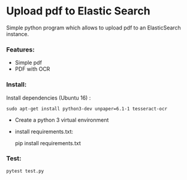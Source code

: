 # Upload pdf to Elastic Search
Simple python program which allows to upload pdf to an ElasticSearch instance.

### Features:
- Simple pdf
- PDF with OCR

### Install:

Install dependencies (Ubuntu 16) :

    sudo apt-get install python3-dev unpaper=6.1-1 tesseract-ocr

- Create a python 3 virtual environment
- install requirements.txt:


    pip install requirements.txt
    
### Test:
    pytest test.py
